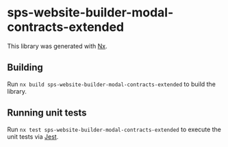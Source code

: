 # sps-website-builder-modal-contracts-extended

This library was generated with [Nx](https://nx.dev).

## Building

Run `nx build sps-website-builder-modal-contracts-extended` to build the library.

## Running unit tests

Run `nx test sps-website-builder-modal-contracts-extended` to execute the unit tests via [Jest](https://jestjs.io).

